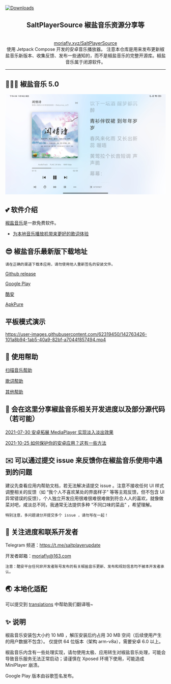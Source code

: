 [![Downloads](https://img.shields.io/badge/%E7%B4%AF%E8%AE%A1%E7%94%A8%E6%88%B7%20cumulative%20users-67k%2B-brightgreen)](https://github.com/Moriafly/SaltPlayerSource/releases/latest)

<div align="center">  
    <h2>SaltPlayerSource 椒盐音乐资源分享等</h2>
    <br>
    <a href="http://moriafly.xyz/SaltPlayerSource/index.html#/" target="_blank">moriafly.xyz/SaltPlayerSource</a>

<br>
使用 Jetpack Compose 开发的安卓音乐播放器。
注意本仓库是用来发布更新椒盐音乐新版本、收集反馈、发布一些通知的，而不是椒盐音乐的完整开源库。椒盐音乐属于闭源软件。
</div>

---

## 🌈🌈🌈 椒盐音乐 5.0

![平板模式](images/v5_pad_ui_light.jpg)

## 💕 软件介绍

[椒盐音乐](https://moriafly.xyz/SaltPlayerSource/index.html#/)是一款免费软件。

- [为本地音乐播放机带来更好的歌词体验](help/lyrics.md)

## 😎 椒盐音乐最新版下载地址

`请在正确的渠道下载本应用，请勿使用他人重新签名的安装文件。`

[Github release](https://github.com/Moriafly/SaltPlayerSource/releases)

[Google Play](https://play.google.com/store/apps/details?id=com.salt.music)

[酷安](https://www.coolapk.com/apk/284064)

[ApkPure](https://apkpure.com/p/com.salt.music)

## 平板模式演示

https://user-images.githubusercontent.com/62319450/142763426-101a8b94-1ab5-40a9-82bf-a7044f857494.mp4

## 🍨 使用帮助

[扫描音乐帮助](help/scanmusic.md)

[歌词帮助](help/lyrics.md)

[其他帮助](help/other.md)

## 🌈 会在这里分享椒盐音乐相关开发进度以及部分源代码（若可能）

[2021-07-30 安卓拓展 MediaPlayer 实现淡入淡出效果](https://blog.csdn.net/Moriafly/article/details/119251186)

[2021-10-25 如何保护你的安卓应用？这有一些方法](https://blog.csdn.net/Moriafly/article/details/120953086)

## ✉️ 可以通过提交 issue 来反馈你在椒盐音乐使用中遇到的问题

建议先查看应用内帮助文档，若无法解决请提交 issue 。注意不接收任何 UI 样式调整相关的反馈（如 “我个人不喜欢某处的界面样子” 等等主观反馈，但不包含 UI 异常错误的反馈），个人独立开发应用很难很难很难做到符合人人的喜欢，就像做菜对吧，咸淡总不同，我通常无法提供多种 “不同口味的菜品” ，希望理解。

`特别注意，多问题请分开提交多个 issue ，请勿写在一起！`

## 📧 关注进度和联系开发者

Telegram 频道：https://t.me/saltplayerupdate

开发者邮箱：moriafly@163.com

`注意：酷安平台任何非开发者账号发布的有关椒盐音乐更新、发布和规划信息均不被本开发者承认。`

## 🌏 本地化适配

可以提交到 [translations](https://github.com/Moriafly/SaltPlayerSource/tree/main/translations) 中帮助我们翻译哦~

## ✨ 说明

椒盐音乐安装包大小约 10 MB ，解压安装后约占用 30 MB 空间（后续使用产生的用户数据不包含）。
仅提供 64 位版本（架构 arm-v8a），需要安卓 6.0 以上。

椒盐音乐内含有一些处理实现，请勿使用太极、应用转生对椒盐音乐处理，可能会导致音乐服务无法正常启动；请谨慎在 Xposed 环境下使用，可能造成 MiniPlayer 崩溃。

Google Play 版本由谷歌签名发布。
